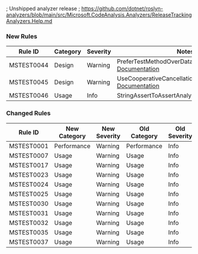 ; Unshipped analyzer release
; https://github.com/dotnet/roslyn-analyzers/blob/main/src/Microsoft.CodeAnalysis.Analyzers/ReleaseTrackingAnalyzers.Help.md

### New Rules

Rule ID | Category | Severity | Notes
--------|----------|----------|-------
MSTEST0044 | Design | Warning | PreferTestMethodOverDataTestMethodAnalyzer, [Documentation](https://learn.microsoft.com/dotnet/core/testing/mstest-analyzers/mstest0044)
MSTEST0045 | Design | Warning | UseCooperativeCancellationForTimeoutAnalyzer, [Documentation](https://learn.microsoft.com/dotnet/core/testing/mstest-analyzers/mstest0045)
MSTEST0046 | Usage | Info | StringAssertToAssertAnalyzer, [Documentation](https://learn.microsoft.com/dotnet/core/testing/mstest-analyzers/mstest0046)

### Changed Rules

Rule ID | New Category | New Severity | Old Category | Old Severity | Notes
--------|--------------|--------------|--------------|--------------|-------
MSTEST0001 | Performance | Warning | Performance | Info | UseParallelizeAttributeAnalyzer
MSTEST0007 | Usage | Warning | Usage | Info | UseAttributeOnTestMethodAnalyzer
MSTEST0017 | Usage | Warning | Usage | Info | AssertionArgsShouldBePassedInCorrectOrderAnalyzer
MSTEST0023 | Usage | Warning | Usage | Info | DoNotNegateBooleanAssertionAnalyzer
MSTEST0024 | Usage | Warning | Usage | Info | DoNotStoreStaticTestContextAnalyzer
MSTEST0025 | Usage | Warning | Usage | Info | PreferAssertFailOverAlwaysFalseConditionsAnalyzer
MSTEST0030 | Usage | Warning | Usage | Info | TypeContainingTestMethodShouldBeATestClassAnalyzer
MSTEST0031 | Usage | Warning | Usage | Info | DoNotUseSystemDescriptionAttributeAnalyzer
MSTEST0032 | Usage | Warning | Usage | Info | ReviewAlwaysTrueAssertConditionAnalyzer
MSTEST0035 | Usage | Warning | Usage | Info | UseDeploymentItemWithTestMethodOrTestClassAnalyzer
MSTEST0037 | Usage | Warning | Usage | Info | UseProperAssertMethodsAnalyzer
